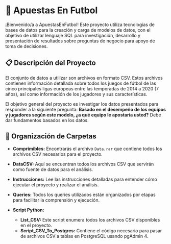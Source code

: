 # 🚀 Apuestas En Futbol

¡Bienvenido/a a ApuestasEnFutbol! Este proyecto utiliza tecnologías de bases de datos para la creación y carga de modelos de datos, con el objetivo de utilizar lenguaje SQL para investigación, desarrollo y presentación de resultados sobre preguntas de negocio para apoyo de toma de decisiones.

## 📋 Descripción del Proyecto

El conjunto de datos a utilizar son archivos en formato CSV. Estos archivos contienen información detallada sobre todos los juegos de fútbol de las cinco principales ligas europeas entre las temporadas de 2014 a 2020 (7 años), así como información de los jugadores y sus características.

El objetivo general del proyecto es investigar los datos presentados para responder a la siguiente pregunta: **Basado en el desempeño de los equipos y jugadores según este modelo, ¿a qué equipo le apostaría usted?** Debe dar fundamentos basados en los datos.

## 📂 Organización de Carpetas

- **Comprimibles:** Encontrarás el archivo `Data.rar` que contiene todos los archivos CSV necesarios para el proyecto.
  
- **DataCSV:** Aquí se encuentran todos los archivos CSV que servirán como fuente de datos para el análisis.

- **Instrucciones:** Lee las instrucciones detalladas para entender cómo ejecutar el proyecto y realizar el análisis.

- **Queries:** Todos los queries utilizados están organizados por etapas para facilitar la comprensión y ejecución.

- **Script Python:**
  - **List_CSV:** Este script enumera todos los archivos CSV disponibles en el proyecto.
  - **Script_CSV_To_Postgres:** Contiene el código necesario para pasar de archivos CSV a tablas en PostgreSQL usando pgAdmin 4.


